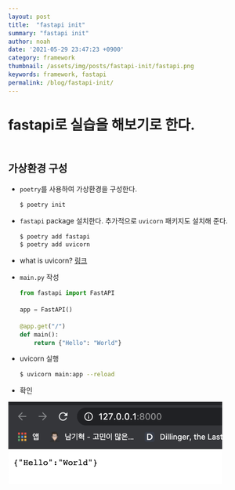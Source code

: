 ```yaml
---
layout: post
title:  "fastapi init"
summary: "fastapi init"
author: noah
date: '2021-05-29 23:47:23 +0900'
category: framework
thumbnail: /assets/img/posts/fastapi-init/fastapi.png
keywords: framework, fastapi
permalink: /blog/fastapi-init/
---
```


# fastapi로 실습을 해보기로 한다.

## <br>가상환경 구성

- `poetry`를 사용하여 가상환경을 구성한다.

    ```bash
    $ poetry init
    ```

- `fastapi` package 설치한다. 추가적으로 `uvicorn` 패키지도 설치해 준다.

    ```bash
    $ poetry add fastapi
    $ poetry add uvicorn
    ```

- what is uvicorn? [링크](https://noahnam.github.io/blog/uvicorn/#/)

- `main.py` 작성

    ```python
    from fastapi import FastAPI

    app = FastAPI()

    @app.get("/")
    def main():
        return {"Hello": "World"}
    ```
- uvicorn 실행
    
    ```bash
    $ uvicorn main:app --reload

    ```    

- 확인

<img src="/../../assets/img/posts/fastapi-init/1.png" style="zoom:65%;" />